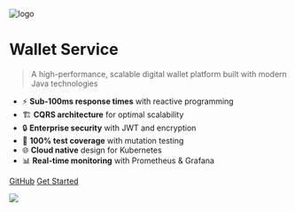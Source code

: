 <!-- _coverpage.md -->

![logo](https://via.placeholder.com/150x150/4285f4/ffffff?text=💰)

# Wallet Service

> A high-performance, scalable digital wallet platform built with modern Java technologies

- ⚡ **Sub-100ms response times** with reactive programming
- 🏗️ **CQRS architecture** for optimal scalability  
- 🔒 **Enterprise security** with JWT and encryption
- 🧪 **100% test coverage** with mutation testing
- 🌐 **Cloud native** design for Kubernetes
- 📊 **Real-time monitoring** with Prometheus & Grafana

[GitHub](https://github.com/thiago2santos/wallet-service)
[Get Started](README.md)

<!-- background image -->
![](https://images.unsplash.com/photo-1551288049-bebda4e38f71?ixlib=rb-4.0.3&auto=format&fit=crop&w=2070&q=80)
